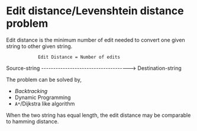 
Edit distance/Levenshtein distance problem
===========================================

Edit distance is the minimum number of edit needed to convert one given string to other given string.

                Edit Distance = Number of edits
Source-string -------------------------------------> Destination-string

The problem can be solved by,

- *Backtracking*
- Dynamic Programming
- `A*`/Dijkstra like algorithm

When the two string has equal length, the edit distance may be comparable to hamming distance.

